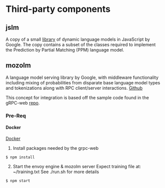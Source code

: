 # Third-party components

## jslm

A copy of a small
[library](https://github.com/google-research/google-research/tree/master/jslm)
of dynamic language models in JavaScript by Google.  The copy contains a subset
of the classes required to implement the Prediction by Partial Matching (PPM)
language model.

## mozolm
A language model serving library by Google, with middleware functionality
including mixing of probabilities from disparate base language model types and tokenizations along with RPC client/server interactions.
[Github](https://github.com/google-research/google-research/mozolm)

This concept for integration is based off the sample code found in the gRPC-web
[repo](https://github.com/grpc/grpc-web).

### Pre-Req
#### Docker
[Docker](https://www.docker.com)

1. Install packages needed by the grpc-web
```
$ npm install
```
2. Start the envoy engine & mozolm server
Expect training file at: ~/training.txt
See ./run.sh for more details
```
$ npm start
```
